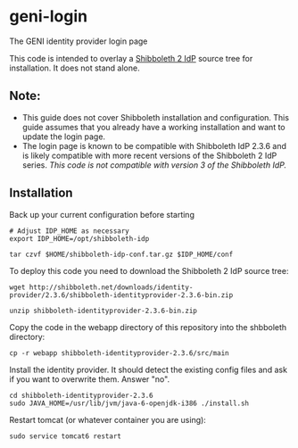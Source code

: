 # geni-login
The GENI identity provider login page

This code is intended to overlay a
[Shibboleth 2 IdP](https://wiki.shibboleth.net/confluence/display/SHIB2/Home)
source tree for installation. It does not stand alone.

## Note:
* This guide does not cover Shibboleth installation and configuration. This
guide assumes that you already have a working installation and want to
update the login page.
* The login page is known to be compatible with Shibboleth IdP 2.3.6 and is
likely compatible with more recent versions of the Shibboleth 2 IdP series.
_This code is not compatible with version 3 of the Shibboleth IdP._

## Installation
Back up your current configuration before starting

```
# Adjust IDP_HOME as necessary
export IDP_HOME=/opt/shibboleth-idp

tar czvf $HOME/shibboleth-idp-conf.tar.gz $IDP_HOME/conf
```

To deploy this code you need to download the Shibboleth 2 IdP source tree:

```
wget http://shibboleth.net/downloads/identity-provider/2.3.6/shibboleth-identityprovider-2.3.6-bin.zip

unzip shibboleth-identityprovider-2.3.6-bin.zip
```

Copy the code in the webapp directory of this repository into the
shbboleth directory:

```
cp -r webapp shibboleth-identityprovider-2.3.6/src/main
```

Install the identity provider. It should detect the existing config files
and ask if you want to overwrite them. Answer "no".

```
cd shibboleth-identityprovider-2.3.6
sudo JAVA_HOME=/usr/lib/jvm/java-6-openjdk-i386 ./install.sh
```

Restart tomcat (or whatever container you are using):

```
sudo service tomcat6 restart
```
